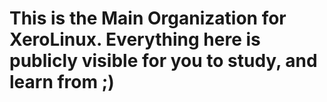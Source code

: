 # This is the **Main** Organization for XeroLinux. Everything here is publicly visible for you to study, and learn from ;)
